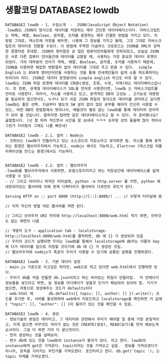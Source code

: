 # 생활코딩 DATABASE2 lowdb 

    DATABASE2 lowdb - 1. 수업소개  -  JSON(JavaScript Object Notation)
    -lowdb는 JSON의 형식으로 데이터를 저장하는 매우 간단한 데이터베이스이다. 자바스크립트는 객체, 배열, Boolean, 문자열, 숫자를 표현하는 매우 간결한 방법을 가지고 있다. 이 방법 그대로, 텍스트에 저장을 해두면, 나중에 그 정보를 가지고 올때, 그것 그대로 자바스크립트의 데이터로 전환할 수있다. 이 방법에 주목한 더글라스 크로포드는 JSON을 XML의 강력한 경쟁자로 추대함. JSON의 편리함은 곧 많은 컴퓨터언어들에게 전파되었고, 오늘날 JSON은 서로 다른 컴퓨터 언어들간에 데이터를 교환할 때, 사용하는 가장 중요한 데이터 포맷이 되었다. 거의 대부분의 언어가 객체, 배열, Boolean, 문자열, 숫자를 사용하기 때문에, JSON을 이용하면 복잡한 변환절차 없이 데이터를 그대로 주고 받을 수 있다.  simple English 는 850개 영어단어만을 사용하는 것을 통해 전세계인들이 쉽게 소통 하도록하자는 아이디어 이다. JSON은 데이터 포맷분야의 simple english 라고도 비유 할 수 있다. lowdb는 JSON 파일 포맷에 데이터를 CRUD(생성, 조회, 수정, 삭제)하는 데이터베이스입니다. 또 한편, 관계형 데이터베이스가 SQL을 언어로 사용한다면, lowdb 는 자바스크립트를 언어로 사용한다. 따라서, 자스를 사용하고 있고, 본격적인 DB의 고성능 , 고기능성 대용량을 필요하지 않으면서도, 누구나 읽기 쉬운 JSON 파일의 형식으로 데이터를 관리하고 싶다면 lowdb는 좋은 선택. 지금부터 별도의 SW 설치 없이 많은 공부를 해야지 간신히 사용할 수 있는, 어떤 DB의 장엄함에서 벗어나서, 배울것이 별로 없는 lowdb를 통해 데이터의 관리자가 되어 볼 것입니다. 말하자면 컵라면 같은 데이터베이스라고 할 수 있다. 자 준비됐나요? 출발합시다. (난 참 따라 적으면서 시간을 잘 보내네 ㅋㅋㅋ 승무원 강의 들을때 많이 적어서 그런가 타이핑이 그래도 나름 빠르네)

    DATABASE2 lowdb - 2.1. 설치 : Nodejs
    - 깃허브는 lowdb가 만들어지고 있는 소스코드의 저장소라고 생각하면 됨. 자스를 통해 동작되는 환경은 웹브라우저에서 가능하고, nodejs 에서도 가능하고, Electron (데스크탑 어플리케이션을 만드는 환경)에서도 가능하다. 


    DATABASE2 lowdb - 2.2. 설치 : 웹브라우저
    -lowdb를 웹브라우저에서 사용하면, 로컬스토리지라고 하는 저장공간에 데이터베이스를 쉽게 사용할 수 있다. 
    - // 그리고 아이러니 하지만 터미널에, python -m http.server 를 치면, python 에 내장되어있는 웹서버에 의해 현재 디렉터리가 웹서버의 다큐먼트 루트가 된다.

    Serving HTTP on :: port 8000 (http://[::]:8000/) ... // 이렇게 터미널에 뜸

    // 각자 자신의 방법 대로 웹서버를 켜면 된다. 

    // 그리고 브라우저 URI 자리에 http://localhost:8000/web.html 적기 하면, 아무것도 없는 화면이 나옴 

    // 개발자 도구 - application tab - localstorage-http://localhost:8000/web.html를 클릭하면, db 에 {} 가 생성되어 있음
    // 우리의 코드가 실행되면 우리는 lowdb를 통해서 localstorage에 db라는 이름의 key에 다가 데이터를 앞으로 저장할 것이기에 db 에 {} 가 생성된 것임.
    // 웹브라우저와 nodejs가 똑같이 우리가 사용할 수 있기에 공통된 설명을 진행하겠다. 

    DATABASE2 lowdb - 3. 기본 데이터 설정
    - main.js 기준으로 이고잉은 하지만, web으로 하고 있다면 web.html에서 진행하면 된다.
    - 우리가 db를 처음 만들면 db.json이라고 하는 비어있는 파일이 만들어짐.  저 안에다가 정보들을 넣으려고 하면, 늘 정보를 어디에다가 넣을것 인가가 확보되어 있어야 함. 거기가 없으면, 자동으로 생성해주는 코드가 defaults이다
    - web.html 에       db.defaults({ topic: [], author: [] }).write(); 코드를 추가한 후, 서버를 활성화하여 web에서 리로드하고 localstorage를 확인하면 키 값에 { "topic": [], "author": [] }이 들어가 있는 것을 확인할 수 있음. 

    DATABASE2 lowdb - 4. 생성
    - 정보기술의 본질은 데이터고, 그 데이터와 관련해서 우리가 해야할 일 중에 가장 본질적이고, 이게 없으면 아무것도 의미가 없는 것은 CREATE(생성), READ(읽기)를 먼저 해보는게 순서이다. 그걸 다 하면 거의 다 끝난것이다. 
    - 먼저 생성하는 것을 살펴보자. 
    - 변수 db에 있는 것을 lowdb의 instance가 들어가 있다. 라고 한다. lowdb의 instance에게 get은 가져온다. topic이라는 것을 가져오고 싶음.  정보를 가져오겠다가 아니라, 토픽을 가리키는 무언가를 가져오겠다. 포인터라고 한다. db.get('topic '); 는 topic 자체를 가져오겠다. 

